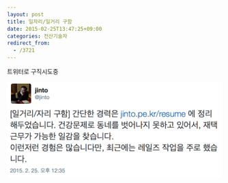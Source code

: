 ```yaml
---
layout: post
title: 일자리/일거리 구함
date: 2015-02-25T13:47:25+09:00
categories: 전산기술자
redirect_from:
  - /3721
---
```


트위터로 구직시도중

![ ](/assets/media/uploads_2015_02_aaa.png)
